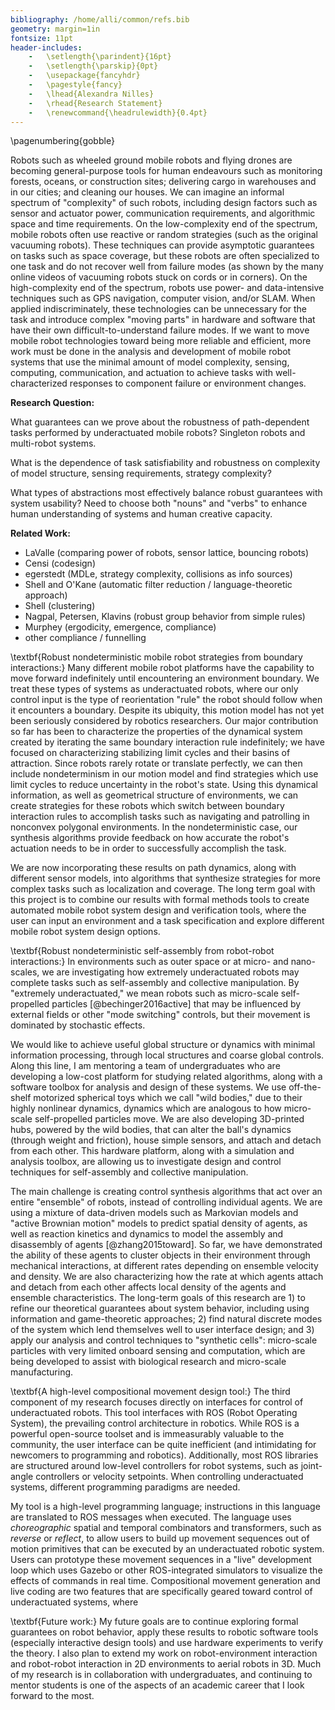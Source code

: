 ```yaml
---
bibliography: /home/alli/common/refs.bib
geometry: margin=1in
fontsize: 11pt
header-includes:
    -   \setlength{\parindent}{16pt}
    -   \setlength{\parskip}{0pt}
    -   \usepackage{fancyhdr}
    -   \pagestyle{fancy}
    -   \lhead{Alexandra Nilles}
    -   \rhead{Research Statement}
    -   \renewcommand{\headrulewidth}{0.4pt}
---
```


\pagenumbering{gobble}

Robots such as wheeled ground mobile robots and flying drones are becoming
general-purpose tools for human endeavours such as monitoring forests, oceans,
or construction sites; delivering cargo in warehouses and in our cities; and
cleaning our houses. We can imagine an informal spectrum of "complexity" of such
robots, including design factors such as sensor and actuator power, 
communication requirements, and algorithmic space and time requirements. 
On the low-complexity end of the spectrum, mobile robots often
use reactive or random strategies (such as the original vacuuming
robots). These techniques can provide asymptotic guarantees on tasks such
as space coverage, but these robots are often specialized to one task and do not
recover well from failure modes (as shown by the many online videos of vacuuming
robots stuck on cords or in corners). On the high-complexity end of the
spectrum, robots use power- and data-intensive techniques such as GPS
navigation, computer vision, and/or SLAM. When applied indiscriminately, these
technologies can be unnecessary for the task and introduce complex "moving
parts" in hardware and software that have their own
difficult-to-understand failure modes. If we want to move mobile robot
technologies toward being more reliable and efficient, more work must be done in
the analysis and development of mobile robot systems that use
the minimal amount of model complexity, sensing, computing, communication, 
and actuation to achieve tasks with well-characterized responses to component 
failure or environment changes.

**Research Question:**

What guarantees can we prove about the robustness of path-dependent tasks performed by
underactuated mobile robots? Singleton robots and multi-robot systems.

What is the dependence of task satisfiability and robustness on complexity of model structure, 
sensing requirements, strategy complexity?

What types of abstractions most effectively balance robust guarantees with
system usability? Need to choose both "nouns" and "verbs" to enhance human
understanding of systems and human creative capacity.

**Related Work:**

- LaValle (comparing power of robots, sensor lattice, bouncing robots)
- Censi (codesign)
- egerstedt (MDLe, strategy complexity, collisions as info sources)
- Shell and O'Kane (automatic filter reduction / language-theoretic approach)
- Shell (clustering)
- Nagpal, Petersen, Klavins (robust group behavior from simple rules)
- Murphey (ergodicity, emergence, compliance)
- other compliance / funnelling


\textbf{Robust nondeterministic mobile robot strategies from boundary
interactions:} Many different mobile robot platforms have the capability to move
forward indefinitely until encountering an environment boundary. We treat these
types of systems as underactuated robots, where our only control input is the
type of reorientation "rule" the robot should follow when it encounters a boundary.
Despite its ubiquity, this motion model has not yet been seriously considered by robotics
researchers. Our major contribution so far has been to characterize the
properties of the dynamical system created by iterating the same 
boundary interaction rule indefinitely; we have focused on characterizing
stabilizing limit cycles and their basins of attraction. Since robots rarely
rotate or translate perfectly, we can then include nondeterminism in our motion
model and find strategies which use limit cycles to reduce uncertainty in the
robot's state. Using this dynamical information, as well as geometrical
structure of environments, we can create strategies for these robots which
switch between boundary interaction rules to accomplish tasks such as navigating
and patrolling in nonconvex polygonal environments. In the nondeterministic case, our synthesis algorithms provide feedback on how
accurate the robot's actuation needs to be in order to successfully accomplish
the task.

We are now incorporating these results on path dynamics, along with different
sensor models, into algorithms that
synthesize strategies for more complex tasks such as localization and coverage. 
The long term goal with this project is to combine our results with formal methods
tools to create automated mobile robot system design and verification tools, where the
user can input an environment and a task specification and explore different 
mobile robot system design options.

\textbf{Robust nondeterministic self-assembly from robot-robot
interactions:} In environments such as outer space or at micro- and nano-scales,
we are investigating how extremely underactuated robots may complete tasks such
as self-assembly and collective manipulation. By "extremely underactuated," we
mean robots such as micro-scale self-propelled particles [@bechinger2016active]
that may be
influenced by external fields or other "mode switching" controls, but their
movement is dominated by stochastic effects.

We would like to achieve useful global structure or dynamics with minimal
information processing, through local structures and coarse global controls.
Along this line, I am mentoring a team of undergraduates who are developing a
low-cost platform for studying related algorithms, along with a software toolbox
for analysis and design of these systems. We use off-the-shelf motorized
spherical toys which we call "wild bodies," due to their highly nonlinear
dynamics, dynamics which are analogous to how micro-scale self-propelled
particles move. We are also developing 3D-printed hubs, powered by the wild
bodies, that can alter the ball's dynamics (through weight and friction), house
simple sensors, and attach and detach from each other. This hardware platform,
along with a simulation and analysis toolbox, are allowing us to investigate
design and control techniques for self-assembly and collective manipulation.

The main challenge is creating control synthesis algorithms that act over an
entire "ensemble" of robots, instead of controlling individual agents. We are
using a mixture of data-driven models such as Markovian models and "active
Brownian motion" models to predict spatial density of agents, as well as
reaction kinetics and dynamics to model the assembly and disassembly of agents
[@zhang2015toward].
So far, we have demonstrated the ability of these agents to cluster objects in
their environment through mechanical interactions, at different rates
depending on ensemble velocity and density. We are also characterizing
how the rate at which agents attach and detach from each other affects local
density of the agents and ensemble characteristics. The
long-term goals of this research are 1) to refine our theoretical guarantees about
system behavior, including using information and game-theoretic approaches; 2) 
find natural discrete modes of the system which lend themselves well to user
interface design; and 3) apply our analysis and control techniques to "synthetic cells":
micro-scale particles with very limited onboard sensing and computation, which
are being developed to assist with biological research and micro-scale
manufacturing.

\textbf{A high-level compositional movement design tool:} The third component of
my research focuses directly on interfaces for control of underactuated robots.
This tool interfaces with ROS (Robot Operating System), the prevailing control
architecture in robotics. While ROS is a powerful open-source toolset and is
immeasurably valuable to the community, the user interface can be quite
inefficient (and intimidating for newcomers to programming and robotics).
Additionally, most ROS libraries are structured around low-level controllers for
robot systems, such as joint-angle controllers or velocity setpoints. When
controlling underactuated systems, different programming paradigms are needed.

My tool is a high-level programming language; instructions in this language are
translated to ROS messages when executed. The language uses *choreographic*
spatial and temporal combinators and transformers, such as *reverse* or
*reflect*, to allow users to build up movement sequences out of
motion primitives that can be executed by an underactuated robotic system.
Users can prototype these movement sequences in a "live" development loop
which uses Gazebo or other ROS-integrated simulators to visualize the effects of 
commands in real time. Compositional movement generation and
live coding are two features that are specifically geared toward control of
underactuated systems, where 

\textbf{Future work:} My future goals are to continue exploring formal
guarantees on robot behavior, apply these results to robotic software tools
(especially interactive design tools) and use hardware experiments to verify the
theory. I also plan to extend my work on robot-environment interaction and
robot-robot interaction in 2D environments to aerial robots in 3D. Much of my
research is in collaboration with undergraduates, and continuing to mentor
students is one of the aspects of an academic career that I look forward to the
most.

<!--
Robotics is a
unique field in that it asks fundamental questions about the universe and
affects mundane details of people's everyday lives.

Having fewer "moving parts" on a robot (whether actual moving parts, or sensors,
or amount of computational state) can lead to more robust designs.
-->
